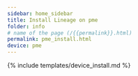 ```yaml
---
sidebar: home_sidebar
title: Install Lineage on pme
folder: info
# name of the page (/{{permalink}}.html)
permalink: pme_install.html
device: pme
---
```

{% include templates/device_install.md %}
